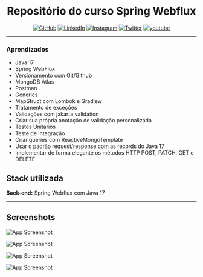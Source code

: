 
<h1 align="center"> Repositório do curso Spring Webflux</h1>

<p align="center">
	<a href="https://github.com/ValdirCezar"><img src="https://img.icons8.com/bubbles/50/000000/github.png" alt="GitHub"/></a>
	<a href="https://www.linkedin.com/in/ValdirCezar/"><img src="https://img.icons8.com/bubbles/50/000000/linkedin.png" alt="LinkedIn"/></a>
	<a href="https://www.instagram.com/valdir_cezar/"><img src="https://img.icons8.com/bubbles/50/000000/instagram.png" alt="Instagram"/></a>
	<a href="https://twitter.com/ValdirCezar1"><img src="https://img.icons8.com/bubbles/50/twitter-squared.png" alt="Twitter"/></a>
	<a href="https://www.youtube.com/c/DicasdeumDEV"><img src="https://img.icons8.com/bubbles/50/000000/youtube.png" alt="youtube"/></a>
</p>

---
### Aprendizados

- Java 17​​
- Spring WebFlux​
- Versionamento com Git/Github​​
- MongoDB Atlas​​
- Postman​​
- Generics​​
- MapStruct com Lombok e Gradlew​
- Tratamento de exceções​
- Validações com jakarta validation​
- Criar sua própria anotação de validação personalizada​
- Testes Unitários​
- Teste de Integração​
- Criar queries com ReactiveMongoTemplate​
- Usar o padrão request/response com as records do Java 17​
- Implementar de forma elegante os métodos HTTP POST, PATCH, GET e DELETE​

## Stack utilizada

**Back-end:** Spring Webflux com Java 17

---


## Screenshots

![App Screenshot](https://raw.githubusercontent.com/ValdirCezar/webflux-course/0b0b61654340421e95c3afb0772735fb9b9bce2d/src/main/resources/static/images/Captura%20de%20Tela%202023-01-16%20%C3%A0s%2023.41.09.png)

![App Screenshot](https://raw.githubusercontent.com/ValdirCezar/webflux-course/0b0b61654340421e95c3afb0772735fb9b9bce2d/src/main/resources/static/images/Captura%20de%20Tela%202023-01-16%20%C3%A0s%2023.44.15.png)

![App Screenshot](https://raw.githubusercontent.com/ValdirCezar/webflux-course/0b0b61654340421e95c3afb0772735fb9b9bce2d/src/main/resources/static/images/Captura%20de%20Tela%202023-01-16%20%C3%A0s%2023.44.30.png)

![App Screenshot](https://raw.githubusercontent.com/ValdirCezar/webflux-course/0b0b61654340421e95c3afb0772735fb9b9bce2d/src/main/resources/static/images/Captura%20de%20Tela%202023-01-16%20%C3%A0s%2023.44.42.png)
